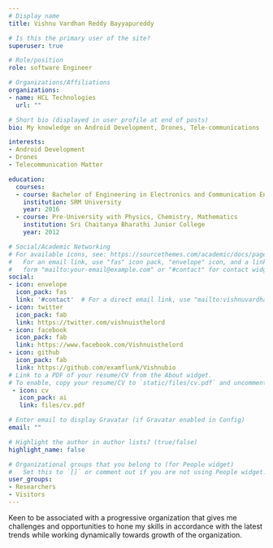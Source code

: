 ```yaml
---
# Display name
title: Vishnu Vardhan Reddy Bayyapureddy

# Is this the primary user of the site?
superuser: true

# Role/position
role: software Engineer

# Organizations/Affiliations
organizations:
- name: HCL Technologies
  url: ""

# Short bio (displayed in user profile at end of posts)
bio: My knowledge on Android Development, Drones, Tele-communications

interests:
- Android Development
- Drones
- Telecommunication Matter

education:
  courses:
  - course: Bachelor of Engineering in Electronics and Communication Engineering  
    institution: SRM University
    year: 2016
  - course: Pre-University with Physics, Chemistry, Mathematics
    institution: Sri Chaitanya Bharathi Junior College
    year: 2012

# Social/Academic Networking
# For available icons, see: https://sourcethemes.com/academic/docs/page-builder/#icons
#   For an email link, use "fas" icon pack, "envelope" icon, and a link in the
#   form "mailto:your-email@example.com" or "#contact" for contact widget.
social:
- icon: envelope
  icon_pack: fas
  link: '#contact'  # For a direct email link, use "mailto:vishnuvardhan146@gmail.com".
- icon: twitter
  icon_pack: fab
  link: https://twitter.com/vishnuisthelord
- icon: facebook
  icon_pack: fab
  link: https://www.facebook.com/Vishnuisthelord
- icon: github
  icon_pack: fab
  link: https://github.com/examflunk/Vishnubio
# Link to a PDF of your resume/CV from the About widget.
# To enable, copy your resume/CV to `static/files/cv.pdf` and uncomment the lines below.
 - icon: cv
   icon_pack: ai
   link: files/cv.pdf

# Enter email to display Gravatar (if Gravatar enabled in Config)
email: ""

# Highlight the author in author lists? (true/false)
highlight_name: false

# Organizational groups that you belong to (for People widget)
#   Set this to `[]` or comment out if you are not using People widget.
user_groups:
- Researchers
- Visitors
---
```


Keen to be associated with a progressive organization that gives me challenges and opportunities to hone my skills in accordance with the latest trends while working dynamically towards growth of the organization. 
